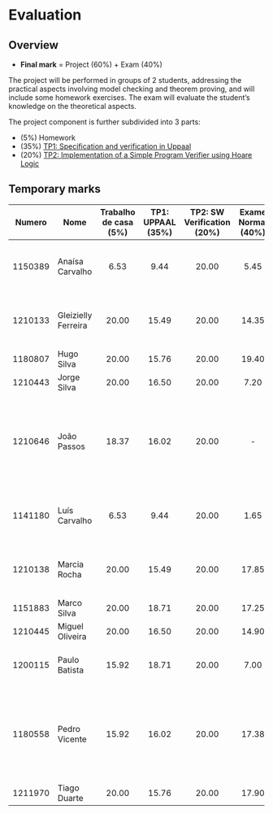 # Evaluation

## Overview

 * __Final mark__ = Project (60%) + Exam (40%)

The project will be performed in groups of 2 students, addressing the practical aspects involving model checking and theorem proving, and will include some homework exercises. The exam will evaluate the student’s knowledge on the theoretical aspects.

The project component is further subdivided into 3 parts:

 - (5%) Homework
 - (35%) [TP1: Specification and verification in Uppaal](../assignments/tp1.pdf)
 - (20%) [TP2: Implementation of a Simple Program Verifier using Hoare Logic](../assignments/tp3.pdf)


## Temporary marks

|Numero  | Nome | Trabalho de casa (5%) | TP1: UPPAAL (35%) | TP2: SW Verification (20%) | Exame Normal (40%)  | Nota provisória | Comentários |
|---|---|:---:|:---:|:---:|:---:|:---:|---|
| 1150389 | Anaísa Carvalho |  6.53 |   9.44 |   20.00 |  5.45 |   **10** |  Trabalho de casa não entregue nas semanas 2 e 3. 
| 1210133 | Gleizielly Ferreira |  20.00 |  15.49 |  20.00 |  14.35 |  **16** |  TP1 entregue com 6 dias de atraso (-5%). 
| 1180807 | Hugo Silva |   20.00 |  15.76 |  20.00 |  19.40 |  **18** |  
| 1210443 | Jorge Silva |  20.00 |  16.50 |  20.00 |  7.20 |   **14** |  
| 1210646 | João Passos |  18.37 |  16.02 |  20.00 |  - |  **-** | Trabalho de casa não entregue do exercício 1.4. TP1 entregue com 2 dias de atraso (-5%). 
| 1141180 | Luís Carvalho |  6.53 |   9.44 |   20.00 |  1.65 |   **8** | Trabalho de casa não entregue nas semanas 2 e 3. 
| 1210138 | Marcia Rocha |   20.00 |  15.49 |  20.00 |  17.85 |  **18** |  TP1 entregue com 6 dias de atraso (-5%). 
| 1151883 | Marco Silva |  20.00 |  18.71 |  20.00 |  17.25 |  **18** |  
| 1210445 | Miguel Oliveira |  20.00 |  16.50 |  20.00 |  14.90 |  **17** |  
| 1200115 | Paulo Batista |  15.92 |  18.71 |  20.00 |  7.00 |   **14** |  Trabalho de casa não entregue na semana 3. 
| 1180558 | Pedro Vicente |  15.92 |  16.02 |  20.00 |  17.38 |  **17** |  Trabalho de casa não entregue na semana 3. TP1 entregue com 2 dias de atraso (-5%). 
| 1211970 | Tiago Duarte |   20.00 |  15.76 |  20.00 |  17.90 |  **18** |  